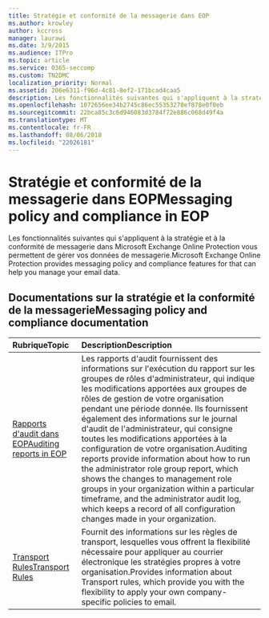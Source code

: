 ```yaml
---
title: Stratégie et conformité de la messagerie dans EOP
ms.author: krowley
author: kccross
manager: laurawi
ms.date: 3/9/2015
ms.audience: ITPro
ms.topic: article
ms.service: O365-seccomp
ms.custom: TN2DMC
localization_priority: Normal
ms.assetid: 206e6311-f96d-4c81-8ef2-171bcad4caa5
description: Les fonctionnalités suivantes qui s'appliquent à la stratégie et à la conformité de messagerie dans Microsoft Exchange Online Protection vous permettent de gérer vos données de messagerie.
ms.openlocfilehash: 1072656ee34b2745c86ec55353278ef878e0f0eb
ms.sourcegitcommit: 22bca85c3c6d946083d3784f72e886c068d49f4a
ms.translationtype: MT
ms.contentlocale: fr-FR
ms.lasthandoff: 08/06/2018
ms.locfileid: "22026181"
---
```

# <a name="messaging-policy-and-compliance-in-eop"></a><span data-ttu-id="8fd37-103">Stratégie et conformité de la messagerie dans EOP</span><span class="sxs-lookup"><span data-stu-id="8fd37-103">Messaging policy and compliance in EOP</span></span>

<span data-ttu-id="8fd37-104">Les fonctionnalités suivantes qui s'appliquent à la stratégie et à la conformité de messagerie dans Microsoft Exchange Online Protection vous permettent de gérer vos données de messagerie.</span><span class="sxs-lookup"><span data-stu-id="8fd37-104">Microsoft Exchange Online Protection provides messaging policy and compliance features for that can help you manage your email data.</span></span>
  
## <a name="messaging-policy-and-compliance-documentation"></a><span data-ttu-id="8fd37-105">Documentations sur la stratégie et la conformité de la messagerie</span><span class="sxs-lookup"><span data-stu-id="8fd37-105">Messaging policy and compliance documentation</span></span>

|<span data-ttu-id="8fd37-106">**Rubrique**</span><span class="sxs-lookup"><span data-stu-id="8fd37-106">**Topic**</span></span>|<span data-ttu-id="8fd37-107">**Description**</span><span class="sxs-lookup"><span data-stu-id="8fd37-107">**Description**</span></span>|
|:-----|:-----|
|[<span data-ttu-id="8fd37-108">Rapports d'audit dans EOP</span><span class="sxs-lookup"><span data-stu-id="8fd37-108">Auditing reports in EOP</span></span>](auditing-reports-in-eop.md) <br/> |<span data-ttu-id="8fd37-109">Les rapports d'audit fournissent des informations sur l'exécution du rapport sur les groupes de rôles d'administrateur, qui indique les modifications apportées aux groupes de rôles de gestion de votre organisation pendant une période donnée. Ils fournissent également des informations sur le journal d'audit de l'administrateur, qui consigne toutes les modifications apportées à la configuration de votre organisation.</span><span class="sxs-lookup"><span data-stu-id="8fd37-109">Auditing reports provide information about how to run the administrator role group report, which shows the changes to management role groups in your organization within a particular timeframe, and the administrator audit log, which keeps a record of all configuration changes made in your organization.</span></span>  <br/> |
|[<span data-ttu-id="8fd37-110">Transport Rules</span><span class="sxs-lookup"><span data-stu-id="8fd37-110">Transport Rules</span></span>](http://technet.microsoft.com/library/743bd525-0ca2-426d-b76c-b4a052bc8886.aspx) <br/> |<span data-ttu-id="8fd37-111">Fournit des informations sur les règles de transport, lesquelles vous offrent la flexibilité nécessaire pour appliquer au courrier électronique les stratégies propres à votre organisation.</span><span class="sxs-lookup"><span data-stu-id="8fd37-111">Provides information about Transport rules, which provide you with the flexibility to apply your own company-specific policies to email.</span></span>  <br/> |
   

